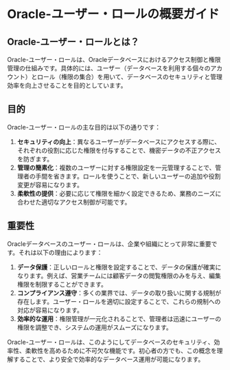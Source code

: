 # Oracle-ユーザー・ロールの概要ガイド

## Oracle-ユーザー・ロールとは？

Oracle-ユーザー・ロールは、Oracleデータベースにおけるアクセス制御と権限管理の仕組みです。具体的には、ユーザー（データベースを利用する個々のアカウント）とロール（権限の集合）を用いて、データベースのセキュリティと管理効率を向上させることを目的としています。

## 目的

Oracle-ユーザー・ロールの主な目的は以下の通りです：

1. **セキュリティの向上**：異なるユーザーがデータベースにアクセスする際に、それぞれの役割に応じた権限を付与することで、機密データの不正アクセスを防ぎます。
2. **管理の簡素化**：複数のユーザーに対する権限設定を一元管理することで、管理者の手間を省きます。ロールを使うことで、新しいユーザーの追加や役割変更が容易になります。
3. **柔軟性の提供**：必要に応じて権限を細かく設定できるため、業務のニーズに合わせた適切なアクセス制御が可能です。

## 重要性

Oracleデータベースのユーザー・ロールは、企業や組織にとって非常に重要です。それは以下の理由によります：

1. **データ保護**：正しいロールと権限を設定することで、データの保護が確実になります。例えば、営業チームには顧客データの閲覧権限のみを与え、編集権限を制限することができます。
2. **コンプライアンス遵守**：多くの業界では、データの取り扱いに関する規制が存在します。ユーザー・ロールを適切に設定することで、これらの規制への対応が容易になります。
3. **効率的な運用**：権限管理が一元化されることで、管理者は迅速にユーザーの権限を調整でき、システムの運用がスムーズになります。

Oracle-ユーザー・ロールは、このようにしてデータベースのセキュリティ、効率性、柔軟性を高めるために不可欠な機能です。初心者の方でも、この概念を理解することで、より安全で効率的なデータベース運用が可能になります。